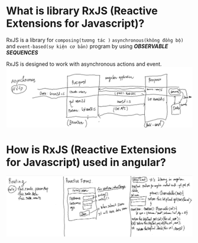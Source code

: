# What is library RxJS (Reactive Extensions for Javascript)?

RxJS is a library for ```composing(tương tác )``` ```asynchronous(không đồng bộ)```  and ```event-based(sự kiện cơ bản)``` program by using ***OBSERVABLE SEQUENCES***

RxJS is designed to work with asynchronous actions and event.
![enter image description here](https://github.com/thanhlong2803/update-image/blob/main/image4/asynchronous1.png)

# How is RxJS (Reactive Extensions for Javascript) used in angular?

![enter image description here](https://github.com/thanhlong2803/update-image/blob/main/image4/obserable.png)
